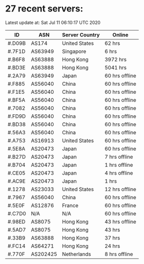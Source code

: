 # 27 recent servers:

Latest update at: Sat Jul 11 06:10:17 UTC 2020

| ID | ASN | Server Country | Online |
| -- | --- | -------------- | ------ |
| #.D09B | AS174 | United States | 62 hrs |
| #.7F1D | AS63949 | Singapore | 6 hrs |
| #.B6F8 | AS63888 | Hong Kong | 3972 hrs |
| #.BD3E | AS63888 | Hong Kong | 5041 hrs |
| #.2A79 | AS63949 | Japan | 60 hrs offline |
| #.F885 | AS56040 | China | 60 hrs offline |
| #.F1E5 | AS56040 | China | 60 hrs offline |
| #.BF5A | AS56040 | China | 60 hrs offline |
| #.7082 | AS56040 | China | 60 hrs offline |
| #.FD9D | AS56040 | China | 60 hrs offline |
| #.BD38 | AS56040 | China | 60 hrs offline |
| #.56A3 | AS56040 | China | 60 hrs offline |
| #.A753 | AS16913 | United States | 60 hrs offline |
| #.5E8A | AS20473 | Japan | 60 hrs offline |
| #.B27D | AS20473 | Japan | 7 hrs offline |
| #.B704 | AS20473 | Japan | 1 hrs offline |
| #.CE05 | AS20473 | Japan | 4 hrs offline |
| #.AC9E | AS20473 | Japan | 1 hrs |
| #.1278 | AS23033 | United States | 12 hrs offline |
| #.7967 | AS56040 | China | 60 hrs offline |
| #.5E0F | AS12876 | France | 60 hrs offline |
| #.C7D0 | N/A | N/A | 60 hrs offline |
| #.98ED | AS8075 | Hong Kong | 43 hrs offline |
| #.5AD7 | AS8075 | Hong Kong | 43 hrs |
| #.33B9 | AS63888 | Hong Kong | 37 hrs |
| #.FC14 | AS64271 | Hong Kong | 24 hrs |
| #.770F | AS202425 | Netherlands | 8 hrs offline |

